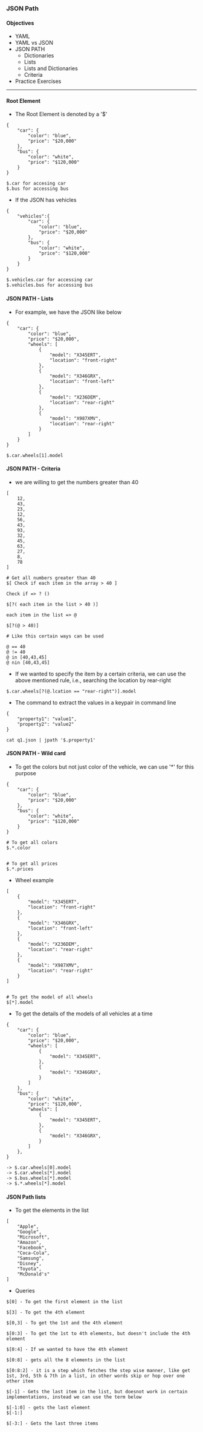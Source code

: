 ### JSON Path

#### Objectives

- YAML
- YAML vs JSON
- JSON PATH
  - Dictionaries
  - Lists
  - Lists and Dictionaries
  - Criteria
- Practice Exercises

---

#### Root Element

- The Root Element is denoted by a '$'

```
{
	"car": {
		"color": "blue",
		"price": "$20,000"
	},
	"bus": {
		"color": "white",
		"price": "$120,000"
	}
}

$.car for accesing car
$.bus for accessing bus
```

- If the JSON has vehicles

```
{
	"vehicles":{
		"car": {
			"color": "blue",
			"price": "$20,000"
		},
		"bus": {
			"color": "white",
			"price": "$120,000"
		}
	}
}

$.vehicles.car for accessing car
$.vehicles.bus for accessing bus
```

#### JSON PATH - Lists

- For example, we have the JSON like below

```
{
	"car": {
		"color": "blue",
		"price": "$20,000",
		"wheels": [
			{
				"model": "X345ERT",
				"location": "front-right"
			},
			{
				"model": "X346GRX",
				"location": "front-left"
			},
			{
				"model": "X236DEM",
				"location": "rear-right"
			},
			{
				"model": "X987XMV",
				"location": "rear-right"
			}
		]
	}
}

$.car.wheels[1].model
```

#### JSON PATH - Criteria

- we are willing to get the numbers greater than 40

```
[
	12,
	43,
	23,
	12,
	56,
	43,
	93,
	32,
	45,
	63,
	27,
	8,
	78
]

# Get all numbers greater than 40
$[ Check if each item in the array > 40 ]

Check if => ? ()

$[?( each item in the list > 40 )]

each item in the list => @

$[?(@ > 40)]

# Like this certain ways can be used

@ == 40
@ != 40
@ in [40,43,45]
@ nin [40,43,45]
```

- If we wanted to specify the item by a certain criteria, we can use the above mentioned rule, i.e., searching the location by rear-right

```
$.car.wheels[?(@.lcation == "rear-right")].model
```

- The command to extract the values in a keypair in command line

```
{
	"property1": "value1",
	"property2": "value2"
}

cat q1.json | jpath '$.property1'
```

#### JSON PATH - Wild card

- To get the colors but not just color of the vehicle, we can use '\*' for this purpose

```
{
	"car": {
		"color": "blue",
		"price": "$20,000"
	},
	"bus": {
		"color": "white",
		"price": "$120,000"
	}
}

# To get all colors
$.*.color


# To get all prices
$.*.prices
```

- Wheel example

```
[
	{
		"model": "X345ERT",
		"location": "front-right"
	},
	{
		"model": "X346GRX",
		"location": "front-left"
	},
	{
		"model": "X236DEM",
		"location": "rear-right"
	},
	{
		"model": "X987XMV",
		"location": "rear-right"
	}
]


# To get the model of all wheels
$[*].model
```

- To get the details of the models of all vehicles at a time

```
{
	"car": {
		"color": "blue",
		"price": "$20,000",
		"wheels": [
			{
				"model": "X345ERT",
			},
			{
				"model": "X346GRX",
			}
		]
	},
	"bus": {
		"color": "white",
		"price": "$120,000",
		"wheels": [
			{
				"model": "X345ERT",
			},
			{
				"model": "X346GRX",
			}
		]
	},
}

-> $.car.wheels[0].model
-> $.car.wheels[*].model
-> $.bus.wheels[*].model
-> $.*.wheels[*].model
```

#### JSON Path lists

- To get the elements in the list

```
[
	"Apple",
	"Google",
	"Microsoft",
	"Amazon",
	"Facebook",
	"Coca-Cola",
	"Samsung",
    "Disney",
	"Toyota",
	"McDonald's"
]
```

- Queries

```
$[0] - To get the first element in the list

$[3] - To get the 4th element

$[0,3] - To get the 1st and the 4th element

$[0:3] - To get the 1st to 4th elements, but doesn't include the 4th element

$[0:4] - If we wanted to have the 4th element

$[0:8] - gets all the 8 elements in the list

$[0:8:2] - it is a step which fetches the step wise manner, like get 1st, 3rd, 5th & 7th in a list, in other words skip or hop over one other item

$[-1] - Gets the last item in the list, but doesnot work in certain implementations, instead we can use the term below

$[-1:0] - gets the last element
$[-1:]

$[-3:] - Gets the last three items
```
